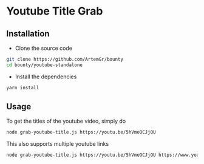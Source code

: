 # Youtube Title Grab

## Installation

* Clone the source code

```bash
git clone https://github.com/ArtemGr/bounty 
cd bounty/youtube-standalone
```
* Install the dependencies
```bash
yarn install
```

## Usage

To get the titles of the youtube video, simply do
```bash
node grab-youtube-title.js https://youtu.be/5hVmeOCJjOU
```
This also supports multiple youtube links 

```bash
node grab-youtube-title.js https://youtu.be/5hVmeOCJjOU https://www.youtube.com/watch?v=KkMDCCdjyW8
```


